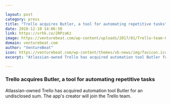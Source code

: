 ```yaml
---

layout: post
category: press
title: "Trello acquires Butler, a tool for automating repetitive tasks"
date: 2018-12-10 14:06:50
link: https://vrhk.co/2RPzaKz
image: https://venturebeat.com/wp-content/uploads/2017/01/Trello-team-010617.jpeg?fit=1024%2C768&strip=all
domain: venturebeat.com
author: "VentureBeat"
icon: https://venturebeat.com/wp-content/themes/vb-news/img/favicon.ico
excerpt: "Atlassian-owned Trello has acquired automation tool Butler for an undisclosed sum. The app's creator will join the Trello team."

---
```


### Trello acquires Butler, a tool for automating repetitive tasks

Atlassian-owned Trello has acquired automation tool Butler for an undisclosed sum. The app's creator will join the Trello team.